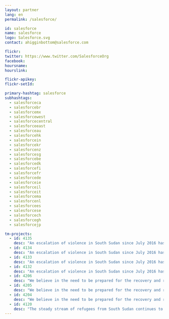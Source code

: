 ```yaml
---
layout: partner
lang: en
permalink: /salesforce/

id: salesforce
name: salesforce
logo: Salesforce.svg
contact: ahigginbottom@salesforce.com

flickr: 
twitter: https://www.twitter.com/SalesforceOrg
facebook:
hoursname:
hourslink:

flickr-apikey: 
flickr-setId: 

primary-hashtag: salesforce
subhashtags:
  - salesforceca
  - salesforcebr
  - salesforcemx
  - salesforcewest
  - salesforcecentral
  - salesforceeast
  - salesforceau
  - salesforcehk
  - salesforcein
  - salesforcekr
  - salesforcenz
  - salesforcesg
  - salesforcebe
  - salesforcedk
  - salesforcefi
  - salesforcefr
  - salesforcede
  - salesforceie
  - salesforceil
  - salesforceit
  - salesforcema
  - salesforcenl
  - salesforcees
  - salesforcese
  - salesforcech
  - salesforcegh
  - salesforcejp

tm-projects:
  - id: 4135
    desc: "An escalation of violence in South Sudan since July 2016 has lead to a large population movement into the north of neighboring Uganda. An estimated rate of between 2,000 and 3,000 displaced persons cross the border into Uganda each day. In a rapidly developing situation such as this, it is vital that accurate and up-to-date mapping information is available to allow the UNHCR and partners to respond to needs more effectively and efficiently."
  - id: 4134
    desc: "An escalation of violence in South Sudan since July 2016 has lead to a large population movement into the north of neighboring Uganda. An estimated rate of between 2,000 and 3,000 displaced persons cross the border into Uganda each day. In a rapidly developing situation such as this, it is vital that accurate and up-to-date mapping information is available to allow the UNHCR and partners to respond to needs more effectively and efficiently."
  - id: 4133
    desc: "An escalation of violence in South Sudan since July 2016 has lead to a large population movement into the north of neighboring Uganda. An estimated rate of between 2,000 and 3,000 displaced persons cross the border into Uganda each day. In a rapidly developing situation such as this, it is vital that accurate and up-to-date mapping information is available to allow the UNHCR and partners to respond to needs more effectively and efficiently."
  - id: 4132
    desc: "An escalation of violence in South Sudan since July 2016 has lead to a large population movement into the north of neighboring Uganda. An estimated rate of between 2,000 and 3,000 displaced persons cross the border into Uganda each day. In a rapidly developing situation such as this, it is vital that accurate and up-to-date mapping information is available to allow the UNHCR and partners to respond to needs more effectively and efficiently."
  - id: 4206
    desc: "We believe in the need to be prepared for the recovery and response to any natural disasters and unpredictable socio-structural changes that may have negative consequences. Earthquakes and then floods are the main disasters that take place in Turkey. We believe it is important to start working from now on mapping and updating the maps continuously. As of 2016, Bagcilar has a population of 751510, inhabiting 22 Mahalles (neighbourhoods), and the population density is 34,409 per km2. The area of Bagcilar district is 21,84 KM2. It is estimated that there were around 37,643 registered Syrian refugees in the district, according to research was conducted by Migration Policy Workshop (MAGA) operating within Marmara Municipalities Union’s Center for Urban Policies"
  - id: 4205
    desc: "We believe in the need to be prepared for the recovery and response of any natural disasters and unpredictable socio-structural changes that may have negative consequences. Earthquakes and then floods are the main disasters that take place in Turkey. We believe it is important to start working from now on mapping and updating the maps continuously. As of 2016, Sancaktepe has a population of 377047, inhabiting 19 Mahalles (neighbourhoods), and the population density is 6,094 per km2. The area of Sancaktepe district is 61,87 ( KM2. It is estimated that there were around 12,072 registered Syrian refugees in the district, according to research was conducted by Migration Policy Workshop (MAGA) operating within Marmara Municipalities Union’s Center for Urban Policies"
  - id: 4204
    desc: "We believe in the need to be prepared for the recovery and response of any natural disasters and unpredictable socio-structural changes that may have negative consequences. Earthquakes and then floods are the main disasters that take place in Turkey. We believe it is important to start working from now on mapping and updating the maps continuously. As of 2016, Umraniye has a population of 694158, inhabiting 35 Mahalles (neighbourhoods), and the population density is 15,326 per km2. The area of Umraniye district is 45,29 KM2. It is estimated that there were around 14,858 registered Syrian refugees in the district, according to research was conducted by Migration Policy Workshop (MAGA) operating within Marmara Municipalities Union’s Center for Urban Policies"
  - id: 4120
    desc: "The steady stream of refugees from South Sudan continues to fill the overflowing settlements in Northern Uganda, and UNHCR planners are desperately trying to provide for those already in, as well as create new environments for those in-coming. As violence escalates in neighbouring Congo, Planners are finding themselves outflanked from the west, as incoming numbers increase by land and lake. Mapping an area before refugees are settled is vital, to see how much time and resources are needed to prepare these new environments. These areas are unknown, and remote mapping enables HOT field surveyors to get into the field and survey for detail on Water, Sanitation, Construction /Shelter-building and other resources. The map will be something that will unify the different interventions, ensuring that the right people get the right help in the right place."
---
```


